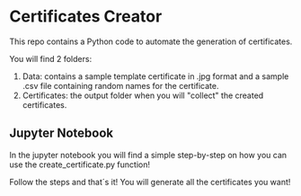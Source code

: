 # Certificates Creator

This repo contains a Python code to automate the generation of certificates. 

You will find 2 folders: 
1. Data: contains a sample template certificate in .jpg format and a sample .csv file containing random names for the certificate.
2. Certificates: the output folder when you will "collect" the created certificates.

## Jupyter Notebook

In the jupyter notebook you will find a simple step-by-step on how you can use the create_certificate.py function! 

Follow the steps and that´s it! You will generate all the certificates you want!
